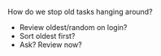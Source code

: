 How do we stop old tasks hanging around?

- Review oldest/random on login?
- Sort oldest first?
- Ask? Review now?
